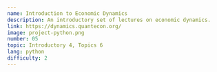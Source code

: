 ```yaml
---
name: Introduction to Economic Dynamics
description: An introductory set of lectures on economic dynamics.
link: https://dynamics.quantecon.org/
image: project-python.png
number: 05
topic: Introductory 4, Topics 6
lang: python
difficulty: 2
---
```

